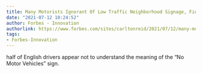 ```yaml
---
title: Many Motorists Ignorant Of Low Traffic Neighborhood Signage, Finds Research
date: "2021-07-12 10:24:52"
author: Forbes - Innovation
authorlink: https://www.forbes.com/sites/carltonreid/2021/07/12/many-motorists-ignorant-of-low-traffic-neighborhood-signage-finds-research/
tags:
- Forbes-Innovation
---
```

half of English drivers appear not to understand the meaning of the “No Motor Vehicles” sign.